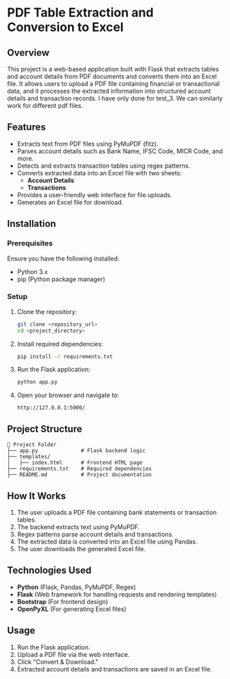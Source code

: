 # PDF Table Extraction and Conversion to Excel

## Overview
This project is a web-based application built with Flask that extracts tables and account details from PDF documents and converts them into an Excel file. It allows users to upload a PDF file containing financial or transactional data, and it processes the extracted information into structured account details and transaction records.
I have only done for test_3. We can similarly work for different pdf files.

## Features
- Extracts text from PDF files using PyMuPDF (fitz).
- Parses account details such as Bank Name, IFSC Code, MICR Code, and more.
- Detects and extracts transaction tables using regex patterns.
- Converts extracted data into an Excel file with two sheets:
  - **Account Details**
  - **Transactions**
- Provides a user-friendly web interface for file uploads.
- Generates an Excel file for download.

## Installation
### Prerequisites
Ensure you have the following installed:
- Python 3.x
- pip (Python package manager)

### Setup
1. Clone the repository:
   ```bash
   git clone <repository_url>
   cd <project_directory>
   ```
2. Install required dependencies:
   ```bash
   pip install -r requirements.txt
   ```
3. Run the Flask application:
   ```bash
   python app.py
   ```
4. Open your browser and navigate to:
   ```
   http://127.0.0.1:5000/
   ```

## Project Structure
```
📁 Project Folder
├── app.py              # Flask backend logic
├── templates/
│   ├── index.html      # Frontend HTML page
├── requirements.txt    # Required dependencies
├── README.md           # Project documentation
```

## How It Works
1. The user uploads a PDF file containing bank statements or transaction tables.
2. The backend extracts text using PyMuPDF.
3. Regex patterns parse account details and transactions.
4. The extracted data is converted into an Excel file using Pandas.
5. The user downloads the generated Excel file.

## Technologies Used
- **Python** (Flask, Pandas, PyMuPDF, Regex)
- **Flask** (Web framework for handling requests and rendering templates)
- **Bootstrap** (For frontend design)
- **OpenPyXL** (For generating Excel files)

## Usage
1. Run the Flask application.
2. Upload a PDF file via the web interface.
3. Click "Convert & Download."
4. Extracted account details and transactions are saved in an Excel file.



